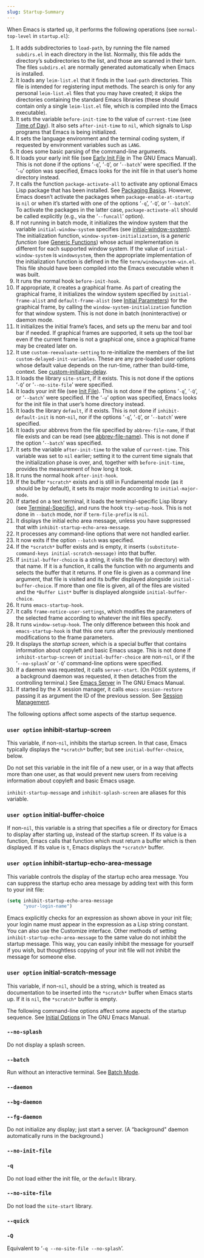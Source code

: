 ```yaml
---
slug: Startup-Summary
---
```


When Emacs is started up, it performs the following operations (see `normal-top-level` in `startup.el`):

1.  It adds subdirectories to `load-path`, by running the file named `subdirs.el` in each directory in the list. Normally, this file adds the directory’s subdirectories to the list, and those are scanned in their turn. The files `subdirs.el` are normally generated automatically when Emacs is installed.
2.  It loads any `leim-list.el` that it finds in the `load-path` directories. This file is intended for registering input methods. The search is only for any personal `leim-list.el` files that you may have created; it skips the directories containing the standard Emacs libraries (these should contain only a single `leim-list.el` file, which is compiled into the Emacs executable).
3.  It sets the variable `before-init-time` to the value of `current-time` (see [Time of Day](/docs/elisp/Time-of-Day)). It also sets `after-init-time` to `nil`, which signals to Lisp programs that Emacs is being initialized.
4.  It sets the language environment and the terminal coding system, if requested by environment variables such as `LANG`.
5.  It does some basic parsing of the command-line arguments.
6.  It loads your early init file (see [Early Init File](https://www.gnu.org/software/emacs/manual/html_mono/emacs.html#Early-Init-File) in The GNU Emacs Manual). This is not done if the options ‘`-q`’, ‘`-Q`’, or ‘`--batch`’ were specified. If the ‘`-u`’ option was specified, Emacs looks for the init file in that user’s home directory instead.
7.  It calls the function `package-activate-all` to activate any optional Emacs Lisp package that has been installed. See [Packaging Basics](/docs/elisp/Packaging-Basics). However, Emacs doesn’t activate the packages when `package-enable-at-startup` is `nil` or when it’s started with one of the options ‘`-q`’, ‘`-Q`’, or ‘`--batch`’. To activate the packages in the latter case, `package-activate-all` should be called explicitly (e.g., via the ‘`--funcall`’ option).
8.  If not running in batch mode, it initializes the window system that the variable `initial-window-system` specifies (see [initial-window-system](/docs/elisp/Window-Systems)). The initialization function, `window-system-initialization`, is a *generic function* (see [Generic Functions](/docs/elisp/Generic-Functions)) whose actual implementation is different for each supported window system. If the value of `initial-window-system` is `windowsystem`, then the appropriate implementation of the initialization function is defined in the file `term/windowsystem-win.el`. This file should have been compiled into the Emacs executable when it was built.
9.  It runs the normal hook `before-init-hook`.
10. If appropriate, it creates a graphical frame. As part of creating the graphical frame, it initializes the window system specified by `initial-frame-alist` and `default-frame-alist` (see [Initial Parameters](/docs/elisp/Initial-Parameters)) for the graphical frame, by calling the `window-system-initialization` function for that window system. This is not done in batch (noninteractive) or daemon mode.
11. It initializes the initial frame’s faces, and sets up the menu bar and tool bar if needed. If graphical frames are supported, it sets up the tool bar even if the current frame is not a graphical one, since a graphical frame may be created later on.
12. It use `custom-reevaluate-setting` to re-initialize the members of the list `custom-delayed-init-variables`. These are any pre-loaded user options whose default value depends on the run-time, rather than build-time, context. See [custom-initialize-delay](/docs/elisp/Building-Emacs).
13. It loads the library `site-start`, if it exists. This is not done if the options ‘`-Q`’ or ‘`--no-site-file`’ were specified.
14. It loads your init file (see [Init File](/docs/elisp/Init-File)). This is not done if the options ‘`-q`’, ‘`-Q`’, or ‘`--batch`’ were specified. If the ‘`-u`’ option was specified, Emacs looks for the init file in that user’s home directory instead.
15. It loads the library `default`, if it exists. This is not done if `inhibit-default-init` is non-`nil`, nor if the options ‘`-q`’, ‘`-Q`’, or ‘`--batch`’ were specified.
16. It loads your abbrevs from the file specified by `abbrev-file-name`, if that file exists and can be read (see [abbrev-file-name](/docs/elisp/Abbrev-Files)). This is not done if the option ‘`--batch`’ was specified.
17. It sets the variable `after-init-time` to the value of `current-time`. This variable was set to `nil` earlier; setting it to the current time signals that the initialization phase is over, and, together with `before-init-time`, provides the measurement of how long it took.
18. It runs the normal hook `after-init-hook`.
19. If the buffer `*scratch*` exists and is still in Fundamental mode (as it should be by default), it sets its major mode according to `initial-major-mode`.
20. If started on a text terminal, it loads the terminal-specific Lisp library (see [Terminal-Specific](/docs/elisp/Terminal_002dSpecific)), and runs the hook `tty-setup-hook`. This is not done in `--batch` mode, nor if `term-file-prefix` is `nil`.
21. It displays the initial echo area message, unless you have suppressed that with `inhibit-startup-echo-area-message`.
22. It processes any command-line options that were not handled earlier.
23. It now exits if the option `--batch` was specified.
24. If the `*scratch*` buffer exists and is empty, it inserts `(substitute-command-keys initial-scratch-message)` into that buffer.
25. If `initial-buffer-choice` is a string, it visits the file (or directory) with that name. If it is a function, it calls the function with no arguments and selects the buffer that it returns. If one file is given as a command line argument, that file is visited and its buffer displayed alongside `initial-buffer-choice`. If more than one file is given, all of the files are visited and the `*Buffer List*` buffer is displayed alongside `initial-buffer-choice`.
26. It runs `emacs-startup-hook`.
27. It calls `frame-notice-user-settings`, which modifies the parameters of the selected frame according to whatever the init files specify.
28. It runs `window-setup-hook`. The only difference between this hook and `emacs-startup-hook` is that this one runs after the previously mentioned modifications to the frame parameters.
29. It displays the *startup screen*, which is a special buffer that contains information about copyleft and basic Emacs usage. This is not done if `inhibit-startup-screen` or `initial-buffer-choice` are non-`nil`, or if the ‘`--no-splash`’ or ‘`-Q`’ command-line options were specified.
30. If a daemon was requested, it calls `server-start`. (On POSIX systems, if a background daemon was requested, it then detaches from the controlling terminal.) See [Emacs Server](https://www.gnu.org/software/emacs/manual/html_mono/emacs.html#Emacs-Server) in The GNU Emacs Manual.
31. If started by the X session manager, it calls `emacs-session-restore` passing it as argument the ID of the previous session. See [Session Management](/docs/elisp/Session-Management).

The following options affect some aspects of the startup sequence.

### <span className="tag useroption">`user option`</span> **inhibit-startup-screen**

This variable, if non-`nil`, inhibits the startup screen. In that case, Emacs typically displays the `*scratch*` buffer; but see `initial-buffer-choice`, below.

Do not set this variable in the init file of a new user, or in a way that affects more than one user, as that would prevent new users from receiving information about copyleft and basic Emacs usage.

`inhibit-startup-message` and `inhibit-splash-screen` are aliases for this variable.

### <span className="tag useroption">`user option`</span> **initial-buffer-choice**

If non-`nil`, this variable is a string that specifies a file or directory for Emacs to display after starting up, instead of the startup screen. If its value is a function, Emacs calls that function which must return a buffer which is then displayed. If its value is `t`, Emacs displays the `*scratch*` buffer.

### <span className="tag useroption">`user option`</span> **inhibit-startup-echo-area-message**

This variable controls the display of the startup echo area message. You can suppress the startup echo area message by adding text with this form to your init file:

```lisp
(setq inhibit-startup-echo-area-message
      "your-login-name")
```

Emacs explicitly checks for an expression as shown above in your init file; your login name must appear in the expression as a Lisp string constant. You can also use the Customize interface. Other methods of setting `inhibit-startup-echo-area-message` to the same value do not inhibit the startup message. This way, you can easily inhibit the message for yourself if you wish, but thoughtless copying of your init file will not inhibit the message for someone else.

### <span className="tag useroption">`user option`</span> **initial-scratch-message**

This variable, if non-`nil`, should be a string, which is treated as documentation to be inserted into the `*scratch*` buffer when Emacs starts up. If it is `nil`, the `*scratch*` buffer is empty.

The following command-line options affect some aspects of the startup sequence. See [Initial Options](https://www.gnu.org/software/emacs/manual/html_mono/emacs.html#Initial-Options) in The GNU Emacs Manual.

### `--no-splash`

Do not display a splash screen.

### `--batch`

Run without an interactive terminal. See [Batch Mode](/docs/elisp/Batch-Mode).

### `--daemon`

### `--bg-daemon`

### `--fg-daemon`

Do not initialize any display; just start a server. (A “background" daemon automatically runs in the background.)

### `--no-init-file`

### `-q`

Do not load either the init file, or the `default` library.

### `--no-site-file`

Do not load the `site-start` library.

### `--quick`

### `-Q`

Equivalent to ‘`-q --no-site-file --no-splash`’.
